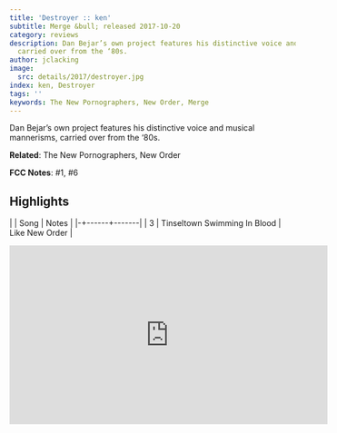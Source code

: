 ```yaml
---
title: 'Destroyer :: ken'
subtitle: Merge &bull; released 2017-10-20
category: reviews
description: Dan Bejar’s own project features his distinctive voice and musical mannerisms,
  carried over from the ‘80s.
author: jclacking
image:
  src: details/2017/destroyer.jpg
index: ken, Destroyer
tags: ''
keywords: The New Pornographers, New Order, Merge
---
```

Dan Bejar’s own project features his distinctive voice and musical mannerisms, carried over from the ‘80s.<!--more-->

**Related**: The New Pornographers, New Order

**FCC Notes**: #1, #6

## Highlights

| | Song | Notes |
|-+------+-------|
| 3 | Tinseltown Swimming In Blood | Like New Order |

<div class="tlo-detail-video"><iframe width="560" height="315" src="https://www.youtube.com/embed/h-N6jfO5NOQ" frameborder="0" allow="autoplay; encrypted-media" allowfullscreen></iframe></div>

